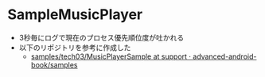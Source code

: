 # SampleMusicPlayer
- 3秒毎にログで現在のプロセス優先順位度が吐かれる
- 以下のリポジトリを参考に作成した
    - [samples/tech03/MusicPlayerSample at support · advanced-android-book/samples](https://github.com/advanced-android-book/samples/tree/support/tech03/MusicPlayerSample)
